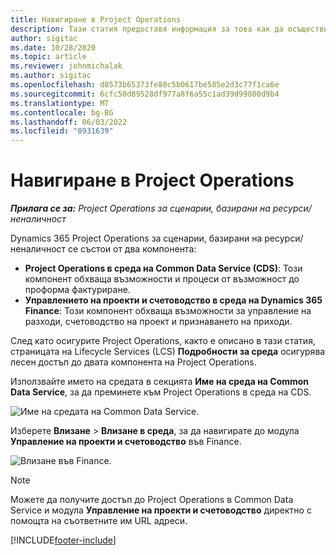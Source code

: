 ```yaml
---
title: Навигиране в Project Operations
description: Тази статия предоставя информация за това как да осъществите достъп до Project Operations от Lifecycle Services.
author: sigitac
ms.date: 10/28/2020
ms.topic: article
ms.reviewer: johnmichalak
ms.author: sigitac
ms.openlocfilehash: d8573b65373fe88c5b0617be585e2d3c77f1ca6e
ms.sourcegitcommit: 6cfc50d89528df977a8f6a55c1ad39d99800d9b4
ms.translationtype: MT
ms.contentlocale: bg-BG
ms.lasthandoff: 06/03/2022
ms.locfileid: "8931639"
---
```

# <a name="navigate-project-operations"></a>Навигиране в Project Operations

_**Прилага се за:** Project Operations за сценарии, базирани на ресурси/неналичност_



Dynamics 365 Project Operations за сценарии, базирани на ресурси/неналичност се състои от два компонента: 

 - **Project Operations в среда на Common Data Service (CDS)**: Този компонент обхваща възможности и процеси от възможност до проформа фактуриране. 
 - **Управлението на проекти и счетоводство в среда на Dynamics 365 Finance**: Този компонент обхваща възможности за управление на разходи, счетоводство на проект и признаването на приходи. 

След като осигурите Project Operations, както е описано в тази статия, страницата на Lifecycle Services (LCS) **Подробности за среда** осигурява лесен достъп до двата компонента на Project Operations.  

Използвайте името на средата в секцията **Име на среда на Common Data Service**, за да преминете към Project Operations в среда на CDS. 

  ![Име на средата на Common Data Service.](./media/environment-name.PNG)

Изберете **Влизане** > **Влизане в среда**, за да навигирате до модула **Управление на проекти и счетоводство** във Finance.  

   ![Влизане във Finance.](./media/environment-login.PNG)

> [!NOTE]
> Можете да получите достъп до Project Operations в Common Data Service и модула **Управление на проекти и счетоводство** директно с помощта на съответните им URL адреси. 


[!INCLUDE[footer-include](../includes/footer-banner.md)]